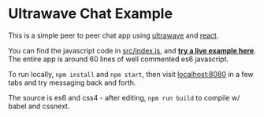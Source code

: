 # Ultrawave Chat Example

This is a simple peer to peer chat app using [ultrawave](//github.com/charlieschwabcher/ultrawave)
and [react](//github.com/facebook/react).

You can find the javascript code in [src/index.js](src/index.js), and [**try a live example here**](//charlieschwabacher.github.io/ultrawave-chat-example).  The entire app is around 60 lines of well commented es6 javascript.

To run locally, `npm install` and `npm start`, then visit [localhost:8080](http://localhost:8080/) in a few tabs and try messaging back and forth.

The source is es6 and css4 - after editing, `npm run build` to compile w/ babel and cssnext.
